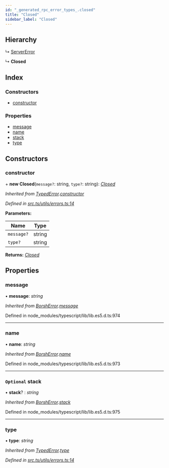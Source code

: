```yaml
---
id: "_generated_rpc_error_types_.closed"
title: "Closed"
sidebar_label: "Closed"
---
```


## Hierarchy

  ↳ [ServerError](_generated_rpc_error_types_.servererror.md)

  ↳ **Closed**

## Index

### Constructors

* [constructor](_generated_rpc_error_types_.closed.md#constructor)

### Properties

* [message](_generated_rpc_error_types_.closed.md#message)
* [name](_generated_rpc_error_types_.closed.md#name)
* [stack](_generated_rpc_error_types_.closed.md#optional-stack)
* [type](_generated_rpc_error_types_.closed.md#type)

## Constructors

###  constructor

\+ **new Closed**(`message?`: string, `type?`: string): *[Closed](_generated_rpc_error_types_.closed.md)*

*Inherited from [TypedError](_utils_errors_.typederror.md).[constructor](_utils_errors_.typederror.md#constructor)*

*Defined in [src.ts/utils/errors.ts:14](https://github.com/nearprotocol/nearlib/blob/213b318/src.ts/utils/errors.ts#L14)*

**Parameters:**

Name | Type |
------ | ------ |
`message?` | string |
`type?` | string |

**Returns:** *[Closed](_generated_rpc_error_types_.closed.md)*

## Properties

###  message

• **message**: *string*

*Inherited from [BorshError](_utils_serialize_.borsherror.md).[message](_utils_serialize_.borsherror.md#message)*

Defined in node_modules/typescript/lib/lib.es5.d.ts:974

___

###  name

• **name**: *string*

*Inherited from [BorshError](_utils_serialize_.borsherror.md).[name](_utils_serialize_.borsherror.md#name)*

Defined in node_modules/typescript/lib/lib.es5.d.ts:973

___

### `Optional` stack

• **stack**? : *string*

*Inherited from [BorshError](_utils_serialize_.borsherror.md).[stack](_utils_serialize_.borsherror.md#optional-stack)*

Defined in node_modules/typescript/lib/lib.es5.d.ts:975

___

###  type

• **type**: *string*

*Inherited from [TypedError](_utils_errors_.typederror.md).[type](_utils_errors_.typederror.md#type)*

*Defined in [src.ts/utils/errors.ts:14](https://github.com/nearprotocol/nearlib/blob/213b318/src.ts/utils/errors.ts#L14)*
